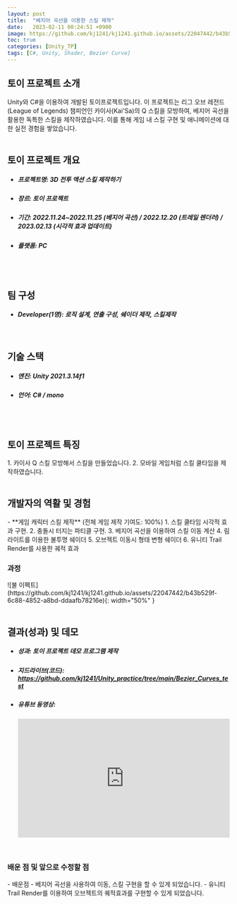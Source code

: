 ```yaml
---
layout: post
title:  "베지어 곡선을 이용한 스킬 제작"
date:   2023-02-11 00:24:51 +0900
image: https://github.com/kj1241/kj1241.github.io/assets/22047442/b43b529f-6c88-4852-a8bd-ddaafb78216e
toc: true
categories: [Unity_TP]
tags: [C#, Unity, Shader, Bezier Curve]
---
```


<h2><green1_h2> 토이 프로젝트 소개 </green1_h2></h2>
Unity와 C#을 이용하여 개발된 토이프로젝트입니다.  
이 프로젝트는 리그 오브 레전드(League of Legends) 챔피언인 카이사(Kai'Sa)의 Q 스킬을 모방하여, 베지어 곡선을 활용한 독특한 스킬을 제작하였습니다.  
이를 통해 게임 내 스킬 구현 및 애니메이션에 대한 실전 경험을 쌓았습니다.  

<br>
<br>
<h2><green1_h2> 토이 프로젝트 개요 </green1_h2></h2><ul>
<li><h5><green1_h5>프로젝트명: </green1_h5><span> 3D 전투 액션 스킬 제작하기 </span></h5></li>
<li><h5><green1_h5>장르: </green1_h5><span> 토이 프로젝트</span></h5></li>
<li><h5><green1_h5>기간: </green1_h5><span> 2022.11.24~2022.11.25 (베지어 곡선) / 2022.12.20 (트레일 렌더러) / 2023.02.13 (시각적 효과 업데이트)</span></h5></li>
<li><h5><green1_h5>플랫폼: </green1_h5><span> PC </span></h5></li></ul>


<br>
<br>
<h2><green1_h2> 팀 구성 </green1_h2></h2><ul> 
<li><h5><green1_h5>Developer(1명): </green1_h5><span> 로직 설계, 연출 구성, 쉐이더 제작, 스킬제작 </span></h5></li>
</ul>

<br>
<h2><green1_h2> 기술 스택 </green1_h2></h2><ul>
<li><h5><green1_h5>엔진: </green1_h5><span> Unity 2021.3.14f1 </span></h5></li>
<li><h5><green1_h5>언어: </green1_h5><span> C# / mono </span></h5></li>
</ul>


<br>
<br>
<h2 ><green1_h2> 토이 프로젝트 특징 </green1_h2></h2>
1. 카이사 Q 스킬 모방해서 스킬을 만들었습니다.
2. 모바일 게임처럼 스킬 쿨타임을 제작하였습니다.


<br>
<br>
<h2><green1_h2> 개발자의 역활 및 경험 </green1_h2></h2>
- **게임 캐릭터 스킬 제작** <span><red1_error>(전체 게임 제작 기여도: 100%)</red1_error></span>
   1. 스킬 쿨타임 시각적 효과 구현.
   2. 충돌시 터지는 파티클 구현.
   3. 베지어 곡선을 이용하여 스킬 이동 계산
   4. 림 라이트를 이용한 불투명 쉐이더
   5. 오브젝트 이동시 형태 변형 쉐이더
   6. 유니티 Trail Render를 사용한 궤적 효과 


<br>
<h3><green1_h3> 과정 </green1_h3></h3>
![불 이펙트](https://github.com/kj1241/kj1241.github.io/assets/22047442/b43b529f-6c88-4852-a8bd-ddaafb78216e){: width="50%" }



<br>
<br>
<h2><green1_h2> 결과(성과) 및 데모 </green1_h2></h2>
<ul>
<li><h5><green1_h5>성과: </green1_h5><span> 토이 프로젝트 데모 프로그램 제작 </span></h5></li>
<li><h5><green1_h5>지드라이브(코드): </green1_h5><span> 
<a href="https://github.com/kj1241/Unity_practice/tree/main/Bezier_Curves_test">https://github.com/kj1241/Unity_practice/tree/main/Bezier_Curves_test</a> </span></h5></li>
<li><h5><green1_h5>유튜브 동영상: </green1_h5></h5>
<iframe width="100%" style="aspect-ratio:16/9" src="https://www.youtube.com/embed/D5vNHpiF63I" title="Skill imitation bezier curve (기능 추가)" frameborder="0" allow="accelerometer; autoplay; clipboard-write; encrypted-media; gyroscope; picture-in-picture; web-share" allowfullscreen></iframe>
</li>
</ul>

<br>
<h3><green1_h3> 배운 점 및 앞으로 수정할 점 </green1_h3></h3>
- 배운점
    - 베지어 곡선을 사용하여 이동, 스킬 구현을 할 수 있게 되었습니다.
    - 유니티 Trail Render를 이용하여 오브젝트의 퀘적효과를 구현할 수 있게 되었습니다.